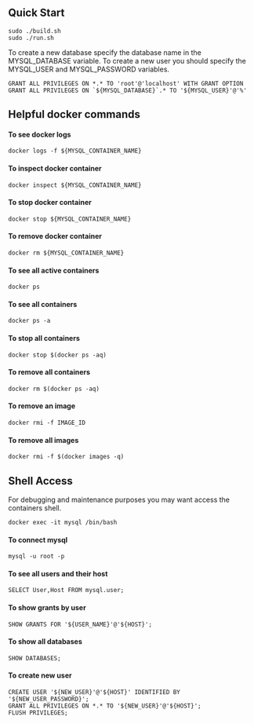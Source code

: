 ## Quick Start

    sudo ./build.sh
    sudo ./run.sh

To create a new database specify the database name in the MYSQL_DATABASE variable.
To create a new user you should specify the MYSQL_USER and MYSQL_PASSWORD variables.

    GRANT ALL PRIVILEGES ON *.* TO 'root'@'localhost' WITH GRANT OPTION
    GRANT ALL PRIVILEGES ON `${MYSQL_DATABASE}`.* TO '${MYSQL_USER}'@'%'

## Helpful docker commands

#### To see docker logs

    docker logs -f ${MYSQL_CONTAINER_NAME}

#### To inspect docker container

    docker inspect ${MYSQL_CONTAINER_NAME}

#### To stop docker container

    docker stop ${MYSQL_CONTAINER_NAME}

#### To remove docker container

    docker rm ${MYSQL_CONTAINER_NAME}

#### To see all active containers

    docker ps

#### To see all containers

    docker ps -a

#### To stop all containers

    docker stop $(docker ps -aq)

#### To remove all containers

    docker rm $(docker ps -aq)

#### To remove an image

    docker rmi -f IMAGE_ID

#### To remove all images

    docker rmi -f $(docker images -q)

## Shell Access

For debugging and maintenance purposes you may want access the containers shell.

    docker exec -it mysql /bin/bash

#### To connect mysql

    mysql -u root -p

#### To see all users and their host

    SELECT User,Host FROM mysql.user;

#### To show grants by user

    SHOW GRANTS FOR '${USER_NAME}'@'${HOST}';

#### To show all databases

    SHOW DATABASES;

#### To create new user

    CREATE USER '${NEW_USER}'@'${HOST}' IDENTIFIED BY '${NEW_USER_PASSWORD}';
    GRANT ALL PRIVILEGES ON *.* TO '${NEW_USER}'@'${HOST}';
    FLUSH PRIVILEGES;
